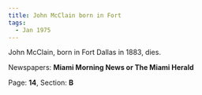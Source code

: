 ```yaml
---  
title: John McClain born in Fort  
tags:  
  - Jan 1975  
---  
```

  
John McClain, born in Fort Dallas in 1883, dies.  
  
Newspapers: **Miami Morning News or The Miami Herald**  
  
Page: **14**, Section: **B** 
